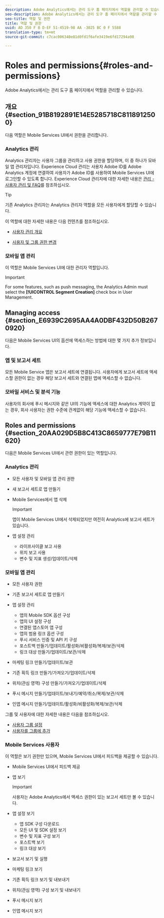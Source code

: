 ```yaml
---
description: Adobe Analytics에서는 관리 도구 홈 페이지에서 역할을 관리할 수 있습니다.
seo-description: Adobe Analytics에서는 관리 도구 홈 페이지에서 역할을 관리할 수 있습니다.
seo-title: 역할 및 권한
title: 역할 및 권한
uuid: AD 350 F 8 D-EF 51-4519-98 AA -3025 BC 0 F 5588
translation-type: tm+mt
source-git-commit: c7cac006340e01d0fd1f6afe3419e6fd17294a98

---
```



# Roles and permissions{#roles-and-permissions}

Adobe Analytics에서는 관리 도구 홈 페이지에서 역할을 관리할 수 있습니다.

## 개요 {#section_91B8192891E14E5285718C8118912500}

다음 역할은 Mobile Services UI에서 권한을 관리합니다.

### Analytics 관리

Analytics 관리자는 사용자 그룹을 관리하고 사용 권한을 할당하며, 이 중 하나가 모바일 앱 관리자입니다. Experience Cloud 관리는 사용자 Adobe ID를 Adobe Analytics 계정에 연결하여 사용자가 Adobe ID를 사용하여 Mobile Services UI에 로그인할 수 있도록 합니다. Experience Cloud 관리자에 대한 자세한 내용은 [관리 - 사용자 관리 및 FAQ](https://docs.adobe.com/content/help/en/core-services/interface/manage-users-and-products/admin-getting-started.html)를 참조하십시오.

>[!TIP]
>
>기존 Analytics 관리자는 Analytics 관리자 역할을 모든 사용자에게 할당할 수 있습니다.

이 역할에 대한 자세한 내용은 다음 컨텐츠를 참조하십시오.

* [사용자 관리 개요](https://docs.adobe.com/content/help/en/analytics/admin/user-product-management/user-management/users.html)

* [사용자 및 그룹 권한 변경](https://docs.adobe.com/content/help/en/analytics/admin/user-product-management/user-management/permissions-changes.html)

### 모바일 앱 관리

이 역할은 Mobile Services UI에 대한 관리자 역할입니다.

>[!IMPORTANT]
>
>For some features, such as push messaging, the Analytics Admin must select the **[!UICONTROL Segment Creation]** check box in User Management.

## Managing access {#section_E6939C2695AA4A0DBF432D50B2670920}

다음은 Mobile Services UI의 옵션에 액세스하는 방법에 대한 몇 가지 추가 정보입니다.

### 앱 및 보고서 세트

모든 Mobile Service 앱은 보고서 세트에 연결됩니다. 사용자에게 보고서 세트에 액세스할 권한이 없는 경우 해당 보고서 세트와 연결된 앱에 액세스할 수 없습니다.

### 모바일 서비스 및 분석 기능

사용자의 회사에 푸시 메시지와 같은 UI의 기능에 액세스에 대한 Analytics 계약이 없는 경우, 회사 사용자는 권한 수준에 관계없이 해당 기능에 액세스할 수 없습니다.

## Roles and permissions {#section_20AA029D5B8C413C8659777E79B11620}

다음은 Mobile Services UI에서 관련 권한이 있는 역할입니다.

### Analytics 관리

* 모든 사용자 및 모바일 앱 관리 권한
* 새 보고서 세트로 앱 만들기
* Mobile Services에서 앱 삭제

   >[!IMPORTANT]
   >
   >앱이 Mobile Services UI에서 삭제되었지만 여전히 Analytics에 보고서 세트가 있습니다.

* 앱 설정 관리

   * 라이프사이클 보고 사용
   * 위치 보고 사용
   * 변수 및 지표 생성/업데이트/삭제

### 모바일 앱 관리

* 모든 사용자 권한
* 기존 보고서 세트로 앱 만들기
* 앱 설정 관리

   * 앱의 Mobile SDK 옵션 구성
   * 앱의 UI 설정 구성
   * 연결된 앱스토어 앱 구성
   * 앱의 범용 링크 옵션 구성
   * 푸시 서비스 인증 및 API 키 구성
   * 포스트백 만들기/업데이트/활성화/비활성화/복제/보관/삭제
   * 링크 대상 만들기/업데이트/보관/삭제

* 마케팅 링크 만들기/업데이트/보관
* 기존 획득 링크 만들기/가져오기/업데이트/삭제
* 위치(관심 영역) 구성 만들기/가져오기/업데이트/삭제
* 푸시 메시지 만들기/업데이트/보내기/예약/취소/복제/보관/삭제
* 인앱 메시지 만들기/업데이트/활성화/비활성화/복제/보관/삭제

그룹 및 사용자에 대한 자세한 내용은 다음을 참조하십시오.

* [사용자 그룹 설정](https://docs.adobe.com/content/help/en/analytics/admin/user-product-management/user-groups/groups.html)
* [사용자를 그룹에 추가](https://docs.adobe.com/content/help/en/analytics/admin/user-product-management/user-management/t-add-user-to-group.html)

### Mobile Services 사용자

이 역할은 보기 권한만 있으며, Mobile Services UI에서 피드백을 제공할 수 있습니다.

* Mobile Services UI에서 피드백 제공
* 앱 보기

   >[!IMPORTANT]
   >
   >사용자는 Adobe Analytics에서 액세스 권한이 있는 보고서 세트만 볼 수 있습니다.

* 앱 설정 보기

   * 앱 SDK 구성 다운로드
   * 모든 UI 및 SDK 설정 보기
   * 변수 및 지표 구성 보기
   * 포스트백 보기
   * 링크 대상 보기

* 보고서 보기 및 실행
* 마케팅 링크 보기
* 기존 획득 링크 보기 및 내보내기
* 위치(관심 영역) 구성 보기 및 내보내기
* 푸시 메시지 보기
* 인앱 메시지 보기
